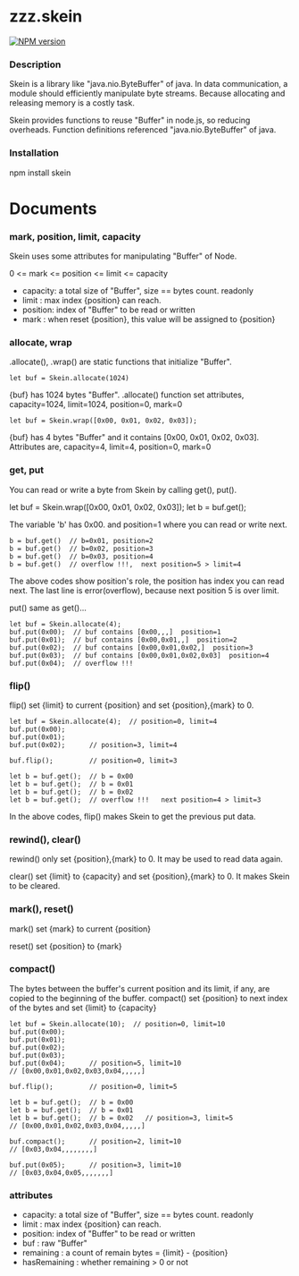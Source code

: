 # zzz.skein

[![NPM version](http://img.shields.io/npm/v/zzz.async.svg)](https://www.npmjs.org/package/zzz.async)


### Description
    
Skein is a library like "java.nio.ByteBuffer" of java. 
In data communication, a module should efficiently manipulate byte streams. 
Because allocating and releasing memory is a costly task. 

Skein provides functions to reuse "Buffer" in node.js, so reducing overheads.
Function definitions referenced "java.nio.ByteBuffer" of java.

### Installation

npm install skein

# Documents

### mark, position, limit, capacity

Skein uses some attributes for manipulating "Buffer" of Node.

0 <= mark <= position <= limit <= capacity

* capacity: a total size of "Buffer", size == bytes count. readonly
* limit : max index {position} can reach.
* position: index of "Buffer" to be read or written
* mark : when reset {position}, this value will be assigned to {position}

### allocate, wrap

.allocate(), .wrap() are static functions that initialize "Buffer".
```
let buf = Skein.allocate(1024)
```
{buf} has 1024 bytes "Buffer". .allocate() function set attributes, capacity=1024, limit=1024, position=0, mark=0
```
let buf = Skein.wrap([0x00, 0x01, 0x02, 0x03]);
```
{buf} has 4 bytes "Buffer" and it contains [0x00, 0x01, 0x02, 0x03]. Attributes are, capacity=4, limit=4, position=0, mark=0

### get, put

You can read or write a byte from Skein by calling get(), put().

let buf = Skein.wrap([0x00, 0x01, 0x02, 0x03]);
let b = buf.get();

The variable 'b' has 0x00. and position=1 where you can read or write next.
```
b = buf.get()  // b=0x01, position=2
b = buf.get()  // b=0x02, position=3
b = buf.get()  // b=0x03, position=4
b = buf.get()  // overflow !!!,  next position=5 > limit=4
```

The above codes show position's role, the position has index you can read next. 
The last line is error(overflow), because next position 5 is over limit.

put() same as get()...

```
let buf = Skein.allocate(4);
buf.put(0x00);  // buf contains [0x00,,,]  position=1
buf.put(0x01);  // buf contains [0x00,0x01,,]  position=2
buf.put(0x02);  // buf contains [0x00,0x01,0x02,]  position=3
buf.put(0x03);  // buf contains [0x00,0x01,0x02,0x03]  position=4
buf.put(0x04);  // overflow !!!
```

### flip()

flip() set {limit} to current {position} and set {position},{mark} to 0.
```
let buf = Skein.allocate(4);  // position=0, limit=4
buf.put(0x00);
buf.put(0x01);
buf.put(0x02);      // position=3, limit=4

buf.flip();         // position=0, limit=3

let b = buf.get();  // b = 0x00
let b = buf.get();  // b = 0x01
let b = buf.get();  // b = 0x02
let b = buf.get();  // overflow !!!   next position=4 > limit=3
``` 
In the above codes, flip() makes Skein to get the previous put data.


### rewind(), clear()

rewind() only set {position},{mark} to 0. It may be used to read data again.

clear() set {limit} to {capacity} and set {position},{mark} to 0.
It makes Skein to be cleared.

### mark(), reset()

mark() set {mark} to current {position}

reset() set {position} to {mark}


### compact()

The bytes between the buffer's current position and its limit, if any, are copied to the beginning of the buffer.
compact() set {position} to next index of the bytes and set {limit} to {capacity}

```
let buf = Skein.allocate(10);  // position=0, limit=10
buf.put(0x00);
buf.put(0x01);
buf.put(0x02);
buf.put(0x03);
buf.put(0x04);      // position=5, limit=10   
// [0x00,0x01,0x02,0x03,0x04,,,,,]

buf.flip();         // position=0, limit=5

let b = buf.get();  // b = 0x00
let b = buf.get();  // b = 0x01
let b = buf.get();  // b = 0x02   // position=3, limit=5
// [0x00,0x01,0x02,0x03,0x04,,,,,]

buf.compact();      // position=2, limit=10
// [0x03,0x04,,,,,,,,]

buf.put(0x05);      // position=3, limit=10
// [0x03,0x04,0x05,,,,,,,]

```

### attributes

* capacity: a total size of "Buffer", size == bytes count. readonly
* limit : max index {position} can reach.
* position: index of "Buffer" to be read or written
* buf : raw "Buffer"
* remaining : a count of remain bytes = {limit} - {position}
* hasRemaining : whether remaining > 0 or not
